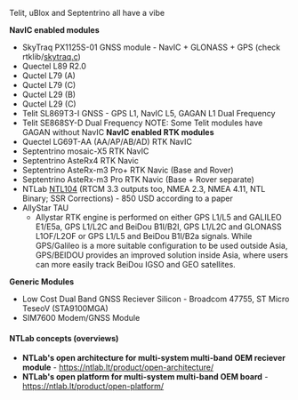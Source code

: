 Telit, uBlox and Septentrino all have a vibe

**NavIC enabled modules**
- SkyTraq PX1125S-01 GNSS module - NavIC + GLONASS + GPS (check rtklib/[skytraq.c](https://github.com/ethz-asl/rtklibros/blob/master/src/rcv/skytraq.c))
- Quectel L89 R2.0
- Quctel L79 (A)
- Quctel L79 (C)
- Quctel L29 (B)
- Quctel L29 (C)
- Telit SL869T3-I GNSS - GPS L1, NavIC L5, GAGAN L1 Dual Frequency
- Telit SE868SY-D Dual Frequency
NOTE: Some Telit modules have GAGAN without NavIC
**NavIC enabled RTK modules**
- Quectel LG69T-AA (AA/AP/AB/AD) RTK NavIC
- Septentrino mosaic-X5 RTK NavIC
- Septentrino AsteRx4 RTK Navic
- Septentrino AsteRx-m3 Pro+ RTK Navic (Base and Rover)
- Septentrino AsteRx-m3 Pro RTK Navic (Base + Rover separate)
- NTLab [NTL104](https://ntlab.lt/product/gnss-receiver-module-ntl104/) (RTCM 3.3 outputs too, NMEA 2.3, NMEA 4.11, NTL Binary; SSR Corrections) - 850 USD according to a paper
- AllyStar TAU
	- Allystar RTK engine is performed on either GPS L1/L5 and GALILEO E1/E5a, GPS L1/L2C and BeiDou B1I/B2I, GPS L1/L2C and GLONASS L1OF/L2OF or GPS L1/L5 and BeiDou B1I/B2a signals. While GPS/Galileo is a more suitable configuration to be used outside Asia, GPS/BEIDOU provides an improved solution inside Asia, where users can more easily track BeiDou IGSO and GEO satellites.

**Generic Modules**
- Low Cost Dual Band GNSS Reciever Silicon - Broadcom 47755, ST Micro TeseoV (STA9100MGA)
- SIM7600 Modem/GNSS Module

#### NTLab concepts (overviews)
- **NTLab's open architecture for  multi-system multi-band OEM reciever module** - https://ntlab.lt/product/open-architecture/
- **NTLab's open  platform for  multi-system multi-band OEM board** - https://ntlab.lt/product/open-platform/
